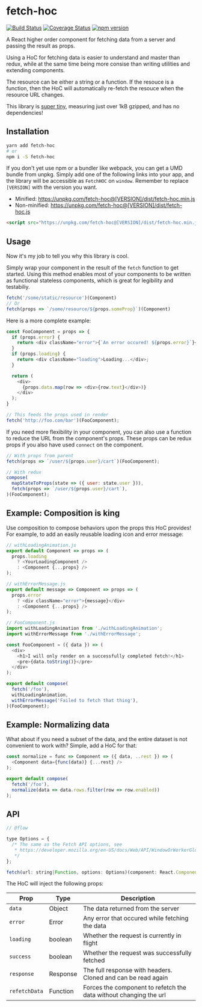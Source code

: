 # fetch-hoc

[![Build Status](https://travis-ci.org/esphen/fetch-hoc.svg?branch=master)](https://travis-ci.org/esphen/fetch-hoc)
[![Coverage Status](https://coveralls.io/repos/github/esphen/fetch-hoc/badge.svg?branch=master)](https://coveralls.io/github/esphen/fetch-hoc?branch=master)
[![npm version](https://badge.fury.io/js/fetch-hoc.svg)](https://badge.fury.io/js/fetch-hoc)

A React higher order component for fetching data from a server and passing the
result as props.

Using a HoC for fetching data is easier to understand and master than redux,
while at the same time being more consise than writing utilities and extending
components.

The resource can be either a string or a function. If the resouce is a function,
then the HoC will automatically re-fetch the resouce when the resource URL
changes.

This library is [super tiny][size], measuring just over 1kB gzipped, and has no
dependencies!

## Installation

```bash
yarn add fetch-hoc
# or
npm i -S fetch-hoc
```

If you don't yet use npm or a bundler like webpack, you can get a UMD bundle
from unpkg. Simply add one of the following links into your app, and the library
will be accessible as `FetchHOC` on `window`. Remember to replace `[VERSION]`
with the version you want.

- Minified: https://unpkg.com/fetch-hoc@[VERSION]/dist/fetch-hoc.min.js
- Non-minified: https://unpkg.com/fetch-hoc@[VERSION]/dist/fetch-hoc.js

```html
<script src="https://unpkg.com/fetch-hoc@[VERSION]/dist/fetch-hoc.min.js"></script>
```

## Usage

Now it's my job to tell you why this library is cool.

Simply wrap your component in the result of the `fetch` function to get started.
Using this method enables most of your components to be written as functional
stateless components, which is great for legibility and testabiliy.

```js
fetch('/some/static/resource')(Component)
// Or
fetch(props => `/some/resource/${props.someProp}`)(Component)
```

Here is a more complete example:

```js
const FooComponent = props => {
  if (props.error) {
    return <div className="error">{`An error occured! ${props.error}`}</div>;
  }
  if (props.loading) {
    return <div className="loading">Loading...</div>;
  }

  return (
    <div>
      {props.data.map(row => <div>{row.text}</div>)}
    </div>
  );
}

// This feeds the props used in render
fetch('http://foo.com/bar')(FooComponent);
```

If you need more flexibility in your component, you can also use a function to
reduce the URL from the component's props. These props can be redux props if you
also have used `connect` on the component.

```js
// With props from parent
fetch(props => `/user/${props.user}/cart`)(FooComponent);

// With redux
compose(
  mapStateToProps(state => ({ user: state.user })),
  fetch(props => `/user/${props.user}/cart`),
)(FooComponent);
```

## Example: Composition is king

Use composition to compose behaviors upon the props this HoC provides! For
example, to add an easily reusable loading icon and error message:

```js
// withLoadingAnimation.js
export default Component => props => (
  props.loading
    ? <YourLoadingComponent />
    : <Component {...props} />
);
```

```js
// withErrorMessage.js
export default message => Component => props => (
  props.error
    ? <div className="error">{message}</div>
    : <Component {...props} />
);
```

```js
// FooComponent.js
import withLoadingAnimation from './withLoadingAnimation';
import withErrorMessage from './withErrorMessage';

const FooComponent = ({ data }) => (
  <div>
    <h1>I will only render on a successfully completed fetch!</h1>
    <pre>{data.toString()}</pre>
  </div>
);

export default compose(
  fetch('/foo'),
  withLoadingAnimation,
  withErrorMessage('Failed to fetch that thing'),
)(FooComponent);
```

## Example: Normalizing data

What about if you need a subset of the data, and the entire dataset is not
convenient to work with? Simple, add a HoC for that:

```js
const normalize = func => Component => ({ data, ..rest }) => (
  <Component data={func(data)} {...rest} />
);

export default compose(
  fetch('/foo'),
  normalize(data => data.rows.filter(row => row.enabled))
);
```

## API
```js
// @flow

type Options = {
  /* The same as the Fetch API options, see
   * https://developer.mozilla.org/en-US/docs/Web/API/WindowOrWorkerGlobalScope/fetch
   */
};

fetch(url: string|Function, options: Options)(component: React.Component)
```

The HoC will inject the following props:

|  Prop         | Type     | Description                                                       |
|---------------|----------|-------------------------------------------------------------------|
| `data`        | Object   | The data returned from the server                                 |
| `error`       | Error    | Any error that occured while fetching the data                    |
| `loading`     | boolean  | Whether the request is currently in flight                        |
| `success`     | boolean  | Whether the request was successfully fetched                      |
| `response`    | Response | The full response with headers. Cloned and can be read again      |
| `refetchData` | Function | Forces the component to refetch the data without changing the url |

[size]: https://cost-of-modules.herokuapp.com/?p=fetch-hoc
